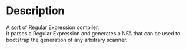 # Description
A sort of Regular Expression compiler.  
It parses a Regular Expression and generates a NFA that can be used to bootstrap the generation of any arbitrary scanner.
